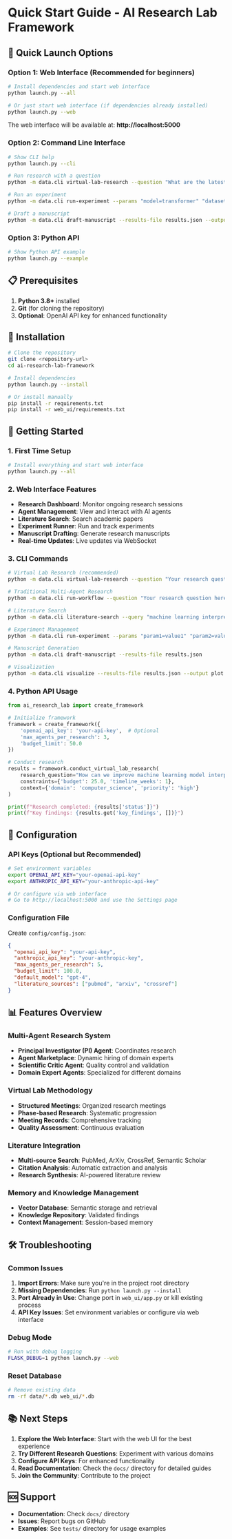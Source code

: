 # Quick Start Guide - AI Research Lab Framework

## 🚀 Quick Launch Options

### Option 1: Web Interface (Recommended for beginners)
```bash
# Install dependencies and start web interface
python launch.py --all

# Or just start web interface (if dependencies already installed)
python launch.py --web
```
The web interface will be available at: **http://localhost:5000**

### Option 2: Command Line Interface
```bash
# Show CLI help
python launch.py --cli

# Run research with a question
python -m data.cli virtual-lab-research --question "What are the latest developments in AI?"

# Run an experiment
python -m data.cli run-experiment --params "model=transformer" "dataset=imagenet"

# Draft a manuscript
python -m data.cli draft-manuscript --results-file results.json --output manuscript.md
```

### Option 3: Python API
```bash
# Show Python API example
python launch.py --example
```

## 📋 Prerequisites

1. **Python 3.8+** installed
2. **Git** (for cloning the repository)
3. **Optional**: OpenAI API key for enhanced functionality

## 🔧 Installation

```bash
# Clone the repository
git clone <repository-url>
cd ai-research-lab-framework

# Install dependencies
python launch.py --install

# Or install manually
pip install -r requirements.txt
pip install -r web_ui/requirements.txt
```

## 🎯 Getting Started

### 1. First Time Setup
```bash
# Install everything and start web interface
python launch.py --all
```

### 2. Web Interface Features
- **Research Dashboard**: Monitor ongoing research sessions
- **Agent Management**: View and interact with AI agents
- **Literature Search**: Search academic papers
- **Experiment Runner**: Run and track experiments
- **Manuscript Drafting**: Generate research manuscripts
- **Real-time Updates**: Live updates via WebSocket

### 3. CLI Commands
```bash
# Virtual Lab Research (recommended)
python -m data.cli virtual-lab-research --question "Your research question here"

# Traditional Multi-Agent Research
python -m data.cli run-workflow --question "Your research question here"

# Literature Search
python -m data.cli literature-search --query "machine learning interpretability"

# Experiment Management
python -m data.cli run-experiment --params "param1=value1" "param2=value2"

# Manuscript Generation
python -m data.cli draft-manuscript --results-file results.json

# Visualization
python -m data.cli visualize --results-file results.json --output plot.png
```

### 4. Python API Usage
```python
from ai_research_lab import create_framework

# Initialize framework
framework = create_framework({
    'openai_api_key': 'your-api-key',  # Optional
    'max_agents_per_research': 3,
    'budget_limit': 50.0
})

# Conduct research
results = framework.conduct_virtual_lab_research(
    research_question="How can we improve machine learning model interpretability?",
    constraints={'budget': 25.0, 'timeline_weeks': 1},
    context={'domain': 'computer_science', 'priority': 'high'}
)

print(f"Research completed: {results['status']}")
print(f"Key findings: {results.get('key_findings', [])}")
```

## 🔑 Configuration

### API Keys (Optional but Recommended)
```bash
# Set environment variables
export OPENAI_API_KEY="your-openai-api-key"
export ANTHROPIC_API_KEY="your-anthropic-api-key"

# Or configure via web interface
# Go to http://localhost:5000 and use the Settings page
```

### Configuration File
Create `config/config.json`:
```json
{
  "openai_api_key": "your-api-key",
  "anthropic_api_key": "your-anthropic-key",
  "max_agents_per_research": 5,
  "budget_limit": 100.0,
  "default_model": "gpt-4",
  "literature_sources": ["pubmed", "arxiv", "crossref"]
}
```

## 📊 Features Overview

### Multi-Agent Research System
- **Principal Investigator (PI) Agent**: Coordinates research
- **Agent Marketplace**: Dynamic hiring of domain experts
- **Scientific Critic Agent**: Quality control and validation
- **Domain Expert Agents**: Specialized for different domains

### Virtual Lab Methodology
- **Structured Meetings**: Organized research meetings
- **Phase-based Research**: Systematic progression
- **Meeting Records**: Comprehensive tracking
- **Quality Assessment**: Continuous evaluation

### Literature Integration
- **Multi-source Search**: PubMed, ArXiv, CrossRef, Semantic Scholar
- **Citation Analysis**: Automatic extraction and analysis
- **Research Synthesis**: AI-powered literature review

### Memory and Knowledge Management
- **Vector Database**: Semantic storage and retrieval
- **Knowledge Repository**: Validated findings
- **Context Management**: Session-based memory

## 🛠️ Troubleshooting

### Common Issues

1. **Import Errors**: Make sure you're in the project root directory
2. **Missing Dependencies**: Run `python launch.py --install`
3. **Port Already in Use**: Change port in `web_ui/app.py` or kill existing process
4. **API Key Issues**: Set environment variables or configure via web interface

### Debug Mode
```bash
# Run with debug logging
FLASK_DEBUG=1 python launch.py --web
```

### Reset Database
```bash
# Remove existing data
rm -rf data/*.db web_ui/*.db
```

## 📚 Next Steps

1. **Explore the Web Interface**: Start with the web UI for the best experience
2. **Try Different Research Questions**: Experiment with various domains
3. **Configure API Keys**: For enhanced functionality
4. **Read Documentation**: Check the `docs/` directory for detailed guides
5. **Join the Community**: Contribute to the project

## 🆘 Support

- **Documentation**: Check `docs/` directory
- **Issues**: Report bugs on GitHub
- **Examples**: See `tests/` directory for usage examples 